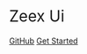# <span style="font-weight: 400;">Zeex Ui</span>

[GitHub](https://github.com/lsliangshan/zeex-ui)
[Get Started](#zeex-ui)
